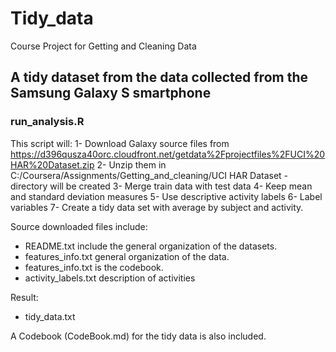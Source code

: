 # Tidy_data
Course Project for Getting and Cleaning Data

## A tidy dataset from the data collected from the Samsung Galaxy S smartphone

### run_analysis.R

This script will:
1- Download Galaxy source files from https://d396qusza40orc.cloudfront.net/getdata%2Fprojectfiles%2FUCI%20HAR%20Dataset.zip
2- Unzip them in C:/Coursera/Assignments/Getting_and_cleaning/UCI HAR Dataset  - directory will be created
3- Merge train data with test data
4- Keep mean and standard deviation measures
5- Use descriptive activity labels
6- Label variables
7- Create a tidy data set with average by subject and activity.

Source downloaded files include:
- README.txt include the general organization of the datasets.
- features_info.txt general organization of the data.
- features_info.txt is the codebook.
- activity_labels.txt description of activities

Result:
- tidy_data.txt 

A Codebook (CodeBook.md) for the tidy data is also included.





